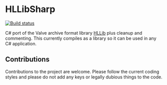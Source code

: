# HLLibSharp

[![Build status](https://ci.appveyor.com/api/projects/status/3cn4mgj1np7l3fcu?svg=true)](https://ci.appveyor.com/project/mnadareski/hllibsharp)

C# port of the Valve archive format library [HLLib](https://github.com/mittorn/hllib) plus cleanup and commenting. This currently compiles as a library so it can be used in any C# application.

## Contributions

Contributions to the project are welcome. Please follow the current coding styles and please do not add any keys or legally dubious things to the code.